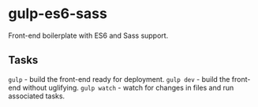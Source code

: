 # gulp-es6-sass

Front-end boilerplate with ES6 and Sass support.

## Tasks

`gulp` - build the front-end ready for deployment.
`gulp dev` - build the front-end without uglifying.
`gulp watch` - watch for changes in files and run associated tasks.

